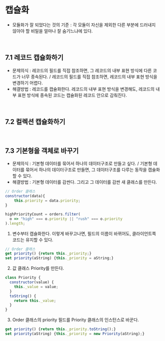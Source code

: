 # 캡슐화

- 모듈화가 잘 되었다는 것의 기준 : 각 모듈이 자신을 제외한 다른 부분에 드러내지 않아야 할 비밀을 얼마나 잘 숨기느냐에 있다.

<br>

## 7.1 레코드 캡슐화하기

- 문제의식 : 레코드의 필드를 직접 참조하면, 그 레코드의 내부 표현 방식에 다른 코드가 너무 종속된다. / 레코드의 필드를 직접 참조하면, 레코드의 내부 표현 방식을 변경하기 어렵다.
- 해결방법 : 레코드를 캡슐화한다. 레코드의 내부 표현 방식을 변경해도, 레코드의 내부 표현 방식에 종속된 코드는 캡슐화된 레코드 안으로 감춰진다.

<br>

## 7.2 컬렉션 캡슐화하기

<br>

## 7.3 기본형을 객체로 바꾸기

- 문제의식 : 기본형 데이터를 묶어서 하나의 데이터구조로 만들고 싶다. / 기본형 데이터를 묶어서 하나의 데이터구조로 만들면, 그 데이터구조를 다루는 동작을 캡슐화할 수 있다.
- 해결방법 : 기본형 데이터를 감싼다. 그리고 그 데이터를 감싼 새 클래스를 만든다.

```js
// Order 클래스
constructor(data){
    this.priority = data.priority;
}
```

```js
highPriorityCount = orders.filter(
  o => "high" === o.priority || "rush" === o.priority
).length;
```

1. 변수부터 캡슐화한다.
   이렇게 바꾸고나면, 필드의 이름이 바뀌어도, 클라이언트쪽 코드는 유지할 수 있다.

```js
// Order 클래스
get priority() {return this._priority;}
set priority(aString) {this._priority = aString;}
```

2. 값 클래스 Priority를 만든다.

```js
class Priority {
  constructor(value) {
    this._value = value;
  }
  toString() {
    return this._value;
  }
}
```

3. Order 클래스의 priority 필드를 Priority 클래스의 인스턴스로 바꾼다.

```js
get priority() {return this._priority.toString();}
set priority(aString) {this._priority = new Priority(aString);}
```

